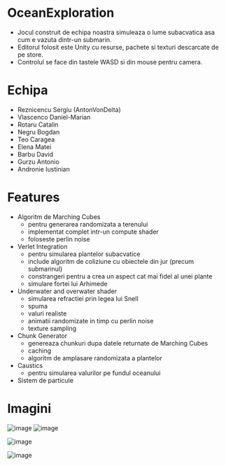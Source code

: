 # OceanExploration
 - Jocul construit de echipa noastra simuleaza o lume subacvatica asa cum e vazuta dintr-un submarin.
 - Editorul folosit este Unity cu resurse, pachete si texturi descarcate de pe store.
 - Controlul se face din tastele WASD si din mouse pentru camera.

# Echipa
 - Reznicencu Sergiu (AntonVonDelta)
 - Vlascenco Daniel-Marian
 - Rotaru Catalin
 - Negru Bogdan
 - Teo Caragea
 - Elena Matei
 - Barbu David
 - Gurzu Antonio
 - Andronie Iustinian

 # Features
  - Algoritm de Marching Cubes
    - pentru generarea randomizata a terenului
    - implementat complet intr-un compute shader
    - foloseste perlin noise
  - Verlet Integration
    - pentru simularea plantelor subacvatice
    - include algoritm de coliziune cu obiectele din jur (precum submarinul)
    - constrangeri pentru a crea un aspect cat mai fidel al unei plante
    - simulare fortei lui Arhimede
  - Underwater and overwater shader
    - simularea refractiei prin legea lui Snell
    - spuma
    - valuri realiste
    - animatii randomizate in timp cu perlin noise
    - texture sampling
  - Chunk Generator
    - genereaza chunkuri dupa datele returnate de Marching Cubes
    - caching
    - algoritm de amplasare randomizata a plantelor   
  - Caustics
    - pentru simularea valurilor pe fundul oceanului
  - Sistem de particule


# Imagini

![image](https://user-images.githubusercontent.com/25268629/168495414-c2d4b825-f7c2-4258-9393-91fd24eea9aa.png)  ![image](https://user-images.githubusercontent.com/25268629/168495444-d6880265-2807-419e-aa6a-04dde61adc6a.png)

![image](https://user-images.githubusercontent.com/25268629/168335669-b891dfb3-75a2-4894-af01-5939ea8b960f.png)

![image](https://user-images.githubusercontent.com/25268629/168335432-8a594758-c055-4536-b90d-d0ec73a72dfd.png)


